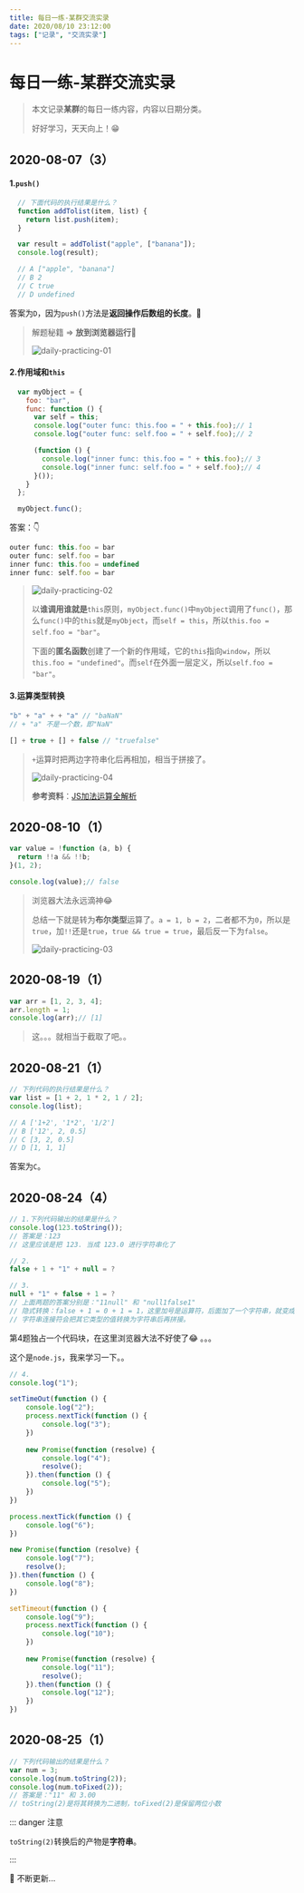 ```yaml
---
title: 每日一练-某群交流实录
date: 2020/08/10 23:12:00
tags: ["记录", "交流实录"]
---
```


# 每日一练-某群交流实录

<ClientOnly>
  <display-bar :displayData="$frontmatter"></display-bar>
</ClientOnly>

> 本文记录**某群**的每日一练内容，内容以日期分类。
>
> 好好学习，天天向上！😁

## 2020-08-07（3）

#### 1.`push()`

```js
  // 下面代码的执行结果是什么？
  function addTolist(item, list) {
    return list.push(item);
  }

  var result = addTolist("apple", ["banana"]);
  console.log(result);

  // A ["apple", "banana"]
  // B 2
  // C true
  // D undefined
```

答案为`D`，因为`push()`方法是**返回操作后数组的长度**。🤣

> 解题秘籍 => **放到浏览器运行**🤣
>
> ![daily-practicing-01](/images/record/daily-practicing-01.png)

#### 2.作用域和`this`

```js
  var myObject = {
    foo: "bar",
    func: function () {
      var self = this;
      console.log("outer func: this.foo = " + this.foo);// 1
      console.log("outer func: self.foo = " + self.foo);// 2

      (function () {
        console.log("inner func: this.foo = " + this.foo);// 3
        console.log("inner func: self.foo = " + self.foo);// 4
      }());
    }
  };

  myObject.func();
```
答案：👇

```js
outer func: this.foo = bar
outer func: self.foo = bar
inner func: this.foo = undefined
inner func: self.foo = bar
```

> ![daily-practicing-02](/images/record/daily-practicing-02.png)
>
> 以**谁调用谁就是**`this`原则，`myObject.func()`中`myObject`调用了`func()`，那么`func()`中的`this`就是`myObject`，而`self = this`，所以`this.foo = self.foo = "bar"`。
>
> 下面的**匿名函数**创建了一个新的作用域，它的`this`指向`window`，所以`this.foo = "undefined"`。而`self`在外面一层定义，所以`self.foo = "bar"`。

#### 3.运算类型转换

```js
"b" + "a" + + "a" // "baNaN"
// + "a" 不是一个数，即"NaN"

[] + true + [] + false // "truefalse"
```

> `+`运算时把两边字符串化后再相加，相当于拼接了。
>
> ![daily-practicing-04](/images/record/daily-practicing-04.png)
>
> **参考资料**：[JS加法运算全解析](https://www.jianshu.com/p/f4f2a57b0cfd)

## 2020-08-10（1）

```js
var value = !function (a, b) {
  return !!a && !!b;
}(1, 2);

console.log(value);// false
```

> 浏览器大法永远滴神😂
>
> 总结一下就是转为**布尔类型**运算了。`a = 1, b = 2`，二者都不为`0`，所以是`true`，加`!!`还是`true`，`true && true = true`，最后反一下为`false`。
>
> ![daily-practicing-03](/images/record/daily-practicing-03.png)

## 2020-08-19（1）

```js
var arr = [1, 2, 3, 4];
arr.length = 1;
console.log(arr);// [1]
```

> 这。。。就相当于截取了吧。。

## 2020-08-21（1）

```js
// 下列代码的执行结果是什么？
var list = [1 + 2, 1 * 2, 1 / 2];
console.log(list);

// A ['1+2', '1*2', '1/2']
// B ['12', 2, 0.5]
// C [3, 2, 0.5]
// D [1, 1, 1]
```

答案为`C`。

## 2020-08-24（4）

```js
// 1.下列代码输出的结果是什么？
console.log(123.toString());
// 答案是：123
// 这里应该是把 123. 当成 123.0 进行字符串化了

// 2.
false + 1 + "1" + null = ?

// 3.
null + "1" + false + 1 = ?
// 上面两题的答案分别是："11null" 和 "null1false1"
// 隐式转换：false + 1 = 0 + 1 = 1，这里加号是运算符，后面加了一个字符串，就变成字符串连接符了，
// 字符串连接符会把其它类型的值转换为字符串后再拼接。
```

第4题独占一个代码块，在这里浏览器大法不好使了😂 。。。

这个是`node.js`，我来学习一下。。

```js
// 4.
console.log("1");

setTimeOut(function () {
    console.log("2");
    process.nextTick(function () {
        console.log("3");
    })
    
    new Promise(function (resolve) {
        console.log("4");
        resolve();
    }).then(function () {
        console.log("5");
    })
})

process.nextTick(function () {
    console.log("6");
})

new Promise(function (resolve) {
    console.log("7");
    resolve();
}).then(function () {
    console.log("8");
})

setTimeout(function () {
    console.log("9");
    process.nextTick(function () {
        console.log("10");
    })
    
    new Promise(function (resolve) {
        console.log("11");
        resolve();
    }).then(function () {
        console.log("12");
    })
})
```

## 2020-08-25（1）

```js
// 下列代码输出的结果是什么？
var num = 3;
console.log(num.toString(2));
console.log(num.toFixed(2));
// 答案是："11" 和 3.00
// toString(2)是将其转换为二进制，toFixed(2)是保留两位小数
```

::: danger 注意

`toString(2)`转换后的产物是**字符串**。

:::

🍗 不断更新...

